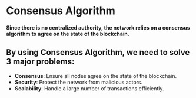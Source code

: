 # Consensus Algorithm

#### Since there is no centralized authority, the network relies on a consensus algorithm to agree on the state of the blockchain.

## By using Consensus Algorithm, we need to solve 3 major problems:
- **Consensus**: Ensure all nodes agree on the state of the blockchain.
- **Security**: Protect the network from malicious actors.
- **Scalability**: Handle a large number of transactions efficiently.
